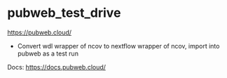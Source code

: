 # pubweb_test_drive

https://pubweb.cloud/

* Convert wdl wrapper of ncov to nextflow wrapper of ncov, import into pubweb as a test run

Docs: https://docs.pubweb.cloud/
